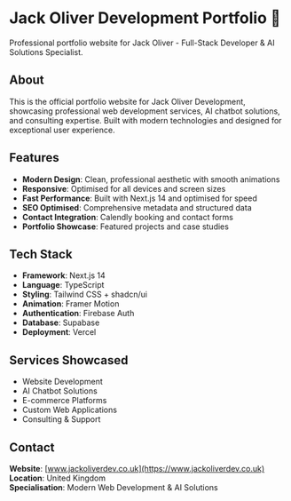 # Jack Oliver Development Portfolio 🚀

Professional portfolio website for Jack Oliver - Full-Stack Developer & AI Solutions Specialist.

## About

This is the official portfolio website for Jack Oliver Development, showcasing professional web development services, AI chatbot solutions, and consulting expertise. Built with modern technologies and designed for exceptional user experience.

## Features

- **Modern Design**: Clean, professional aesthetic with smooth animations
- **Responsive**: Optimised for all devices and screen sizes
- **Fast Performance**: Built with Next.js 14 and optimised for speed
- **SEO Optimised**: Comprehensive metadata and structured data
- **Contact Integration**: Calendly booking and contact forms
- **Portfolio Showcase**: Featured projects and case studies

## Tech Stack

- **Framework**: Next.js 14
- **Language**: TypeScript
- **Styling**: Tailwind CSS + shadcn/ui
- **Animation**: Framer Motion
- **Authentication**: Firebase Auth
- **Database**: Supabase
- **Deployment**: Vercel

## Services Showcased

- Website Development
- AI Chatbot Solutions
- E-commerce Platforms
- Custom Web Applications
- Consulting & Support

## Contact

**Website**: [www.jackoliverdev.co.uk](https://www.jackoliverdev.co.uk)  
**Location**: United Kingdom  
**Specialisation**: Modern Web Development & AI Solutions
